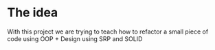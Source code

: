 # The idea
With this project we are trying to teach how to refactor a small piece of code using OOP + Design using SRP and SOLID

